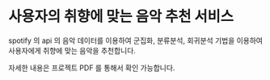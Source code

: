 # 사용자의 취향에 맞는 음악 추천 서비스

spotify 의 api 의 음악 데이터를 이용하여 군집화, 분류분석, 회귀분석 기법을 이용하여 사용자에게 취향에 맞는 음악을 추천합니다.

자세한 내용은 프로젝트 PDF 를 통해서 확인 가능합니다.
